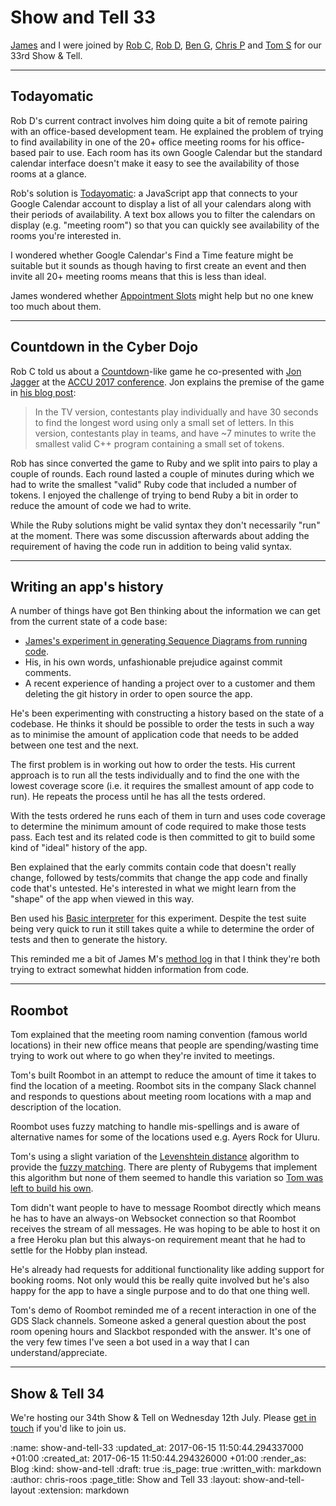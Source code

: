 Show and Tell 33
================

[James][james-mead] and I were joined by [Rob C][rob-chatley], [Rob D][rob-dupuis], [Ben G][ben-griffiths], [Chris P][chris-patuzzo] and [Tom S][tom-stuart] for our 33rd Show & Tell.

---

## Todayomatic

Rob D's current contract involves him doing quite a bit of remote pairing with an office-based development team. He explained the problem of trying to find availability in one of the 20+ office meeting rooms for his office-based pair to use. Each room has its own Google Calendar but the standard calendar interface doesn't make it easy to see the availability of those rooms at a glance.

Rob's solution is [Todayomatic][todayomatic]: a JavaScript app that connects to your Google Calendar account to display a list of all your calendars along with their periods of availability. A text box allows you to filter the calendars on display (e.g. "meeting room") so that you can quickly see availability of the rooms you're interested in.

I wondered whether Google Calendar's Find a Time feature might be suitable but it sounds as though having to first create an event and then invite all 20+ meeting rooms means that this is less than ideal.

James wondered whether [Appointment Slots][google-calendar-appointment-slots] might help but no one knew too much about them.

---

## Countdown in the Cyber Dojo

Rob C told us about a [Countdown][countdown]-like game he co-presented with [Jon Jagger][jon-jagger] at the [ACCU 2017 conference][accu-2017]. Jon explains the premise of the game in [his blog post][accu-countdown]:

> In the TV version, contestants play individually and have 30 seconds to find the longest word using only a small set of letters. In this version, contestants play in teams, and have ~7 minutes to write the smallest valid C++ program containing a small set of tokens.

Rob has since converted the game to Ruby and we split into pairs to play a couple of rounds. Each round lasted a couple of minutes during which we had to write the smallest "valid" Ruby code that included a number of tokens. I enjoyed the challenge of trying to bend Ruby a bit in order to reduce the amount of code we had to write.

While the Ruby solutions might be valid syntax they don't necessarily "run" at the moment. There was some discussion afterwards about adding the requirement of having the code run in addition to being valid syntax.

---

## Writing an app's history

A number of things have got Ben thinking about the information we can get from the current state of a code base:

* [James's experiment in generating Sequence Diagrams from running code][show-and-tell-32-sequence-diagrams].
* His, in his own words, unfashionable prejudice against commit comments.
* A recent experience of handing a project over to a customer and them deleting the git history in order to open source the app.

He's been experimenting with constructing a history based on the state of a codebase. He thinks it should be possible to order the tests in such a way as to minimise the amount of application code that needs to be added between one test and the next.

The first problem is in working out how to order the tests. His current approach is to run all the tests individually and to find the one with the lowest coverage score (i.e. it requires the smallest amount of app code to run). He repeats the process until he has all the tests ordered.

With the tests ordered he runs each of them in turn and uses code coverage to determine the minimum amount of code required to make those tests pass. Each test and its related code is then committed to git to build some kind of "ideal" history of the app.

Ben explained that the early commits contain code that doesn't really change, followed by tests/commits that change the app code and finally code that's untested. He's interested in what we might learn from the "shape" of the app when viewed in this way.

Ben used his [Basic interpreter][ben-g-basic-interpreter] for this experiment. Despite the test suite being very quick to run it still takes quite a while to determine the order of tests and then to generate the history.

This reminded me a bit of James M's [method log][method-log] in that I think they're both trying to extract somewhat hidden information from code.

---

## Roombot

Tom explained that the meeting room naming convention (famous world locations) in their new office means that people are spending/wasting time trying to work out where to go when they're invited to meetings.

Tom's built Roombot in an attempt to reduce the amount of time it takes to find the location of a meeting. Roombot sits in the company Slack channel and responds to questions about meeting room locations with a map and description of the location.

Roombot uses fuzzy matching to handle mis-spellings and is aware of alternative names for some of the locations used e.g. Ayers Rock for Uluru.

Tom's using a slight variation of the [Levenshtein distance][levenshtein-distance] algorithm to provide the [fuzzy matching][wikipedia-approximate-string-matching]. There are plenty of Rubygems that implement this algorithm but none of them seemed to handle this variation so [Tom was left to build his own][tom-s-levenshtein].

Tom didn't want people to have to message Roombot directly which means he has to have an always-on Websocket connection so that Roombot receives the stream of all messages. He was hoping to be able to host it on a free Heroku plan but this always-on requirement meant that he had to settle for the Hobby plan instead.

He's already had requests for additional functionality like adding support for booking rooms. Not only would this be really quite involved but he's also happy for the app to have a single purpose and to do that one thing well.

Tom's demo of Roombot reminded me of a recent interaction in one of the GDS Slack channels. Someone asked a general question about the post room opening hours and Slackbot responded with the answer. It's one of the very few times I've seen a bot used in a way that I can understand/appreciate.

---

## Show & Tell 34

We're hosting our 34th Show & Tell on Wednesday 12th July. Please [get in touch][contact] if you'd like to join us.

[accu-2017]: https://conference.accu.org/site/index.html
[accu-countdown]: http://jonjagger.blogspot.co.uk/2017/05/accu-c-countdown-pub-quiz.html
[ben-g-basic-interpreter]: https://github.com/techbelly/BASIC
[ben-griffiths]: https://twitter.com/beng
[chris-patuzzo]: http://chris.patuzzo.co.uk/
[contact]: /contact
[countdown]: https://en.wikipedia.org/wiki/Countdown_(game_show)
[cyber-dojo]: http://cyber-dojo.org/
[google-calendar-appointment-slots]: https://support.google.com/calendar/answer/190998?hl=en
[james-mead]: /james-mead
[jon-jagger]: http://jonjagger.blogspot.co.uk/
[levenshtein-distance]: https://en.wikipedia.org/wiki/Levenshtein_distance
[method-log]: https://github.com/freerange/method_log
[rob-chatley]: https://www.doc.ic.ac.uk/~rbc/
[rob-dupuis]: https://github.com/robd
[show-and-tell-32-sequence-diagrams]: /show-and-tell-32#james-m---sequence-diagrams
[todayomatic]: https://robd.github.io/todayomatic/
[tom-s-levenshtein]: https://gist.github.com/tomstuart/9e4fd5cd96527debf7a685d0b5399635
[tom-stuart]: http://codon.com/
[wikipedia-approximate-string-matching]: https://en.wikipedia.org/wiki/Approximate_string_matching

:name: show-and-tell-33
:updated_at: 2017-06-15 11:50:44.294337000 +01:00
:created_at: 2017-06-15 11:50:44.294326000 +01:00
:render_as: Blog
:kind: show-and-tell
:draft: true
:is_page: true
:written_with: markdown
:author: chris-roos
:page_title: Show and Tell 33
:layout: show-and-tell-layout
:extension: markdown
